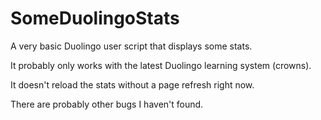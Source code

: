 # SomeDuolingoStats
A very basic Duolingo user script that displays some stats.

It probably only works with the latest Duolingo learning system (crowns).

It doesn't reload the stats without a page refresh right now.

There are probably other bugs I haven't found.
